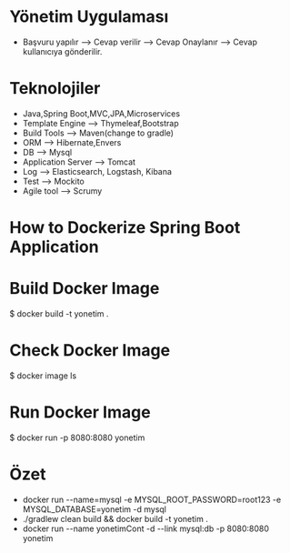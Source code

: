 # Yönetim Uygulaması
- Başvuru yapılır --> Cevap verilir --> Cevap Onaylanır --> Cevap kullanıcıya gönderilir.

# Teknolojiler
- Java,Spring Boot,MVC,JPA,Microservices
- Template Engine --> Thymeleaf,Bootstrap
- Build Tools --> Maven(change to gradle)
- ORM --> Hibernate,Envers
- DB --> Mysql
- Application Server --> Tomcat
- Log --> Elasticsearch, Logstash, Kibana
- Test --> Mockito
- Agile tool --> Scrumy

# How to Dockerize Spring Boot Application

# Build Docker Image
$ docker build -t yonetim .

# Check Docker Image
$ docker image ls

# Run Docker Image
$ docker run -p 8080:8080 yonetim

# Özet
- docker run --name=mysql -e MYSQL_ROOT_PASSWORD=root123 -e MYSQL_DATABASE=yonetim -d mysql
- ./gradlew clean build && docker build -t yonetim .
- docker run --name yonetimCont -d --link mysql:db -p 8080:8080 yonetim